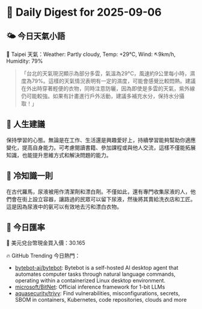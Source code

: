 # 🌅 Daily Digest for 2025-09-06

## 🌤️ 今日天氣小語
📍 Taipei 天氣：Weather: Partly cloudy, Temp: +29°C, Wind: ↖9km/h, Humidity: 79%
> 「台北的天氣現況顯示為部分多雲，氣溫為29°C，風速約9公里每小時，濕度為79%。這樣的天氣情況表明有一定的濕度，可能會感覺比較悶熱。建議在外出時穿著輕便的衣物，同時注意防曬，因為即使是多雲的天氣，紫外線仍可能較強。如果有計畫進行戶外活動，建議多補充水分，保持水分攝取！」

## 💬 人生建議
保持學習的心態。無論是在工作、生活還是興趣愛好上，持續學習能夠幫助你適應變化，提高自身能力。可考慮閱讀書籍、參加課程或與他人交流，這樣不僅能拓展知識，也能提升思維方式和解決問題的能力。

## 🧠 冷知識一則
在古代羅馬，尿液被用作清潔劑和漂白劑。不僅如此，還有專門收集尿液的人，他們會在街上設立容器，讓路過的民眾可以留下尿液，然後將其賣給洗衣店和工匠。這是因為尿液中的氨可以有效地去污和漂白衣物。
## 💱 今日匯率
💱 美元兌台幣現金買入價：30.165

🔥 GitHub Trending 今日熱門：
- [bytebot-ai/bytebot](https://github.com/bytebot-ai/bytebot): Bytebot is a self-hosted AI desktop agent that automates computer tasks through natural language commands, operating within a containerized Linux desktop environment.
- [microsoft/BitNet](https://github.com/microsoft/BitNet): Official inference framework for 1-bit LLMs
- [aquasecurity/trivy](https://github.com/aquasecurity/trivy): Find vulnerabilities, misconfigurations, secrets, SBOM in containers, Kubernetes, code repositories, clouds and more

